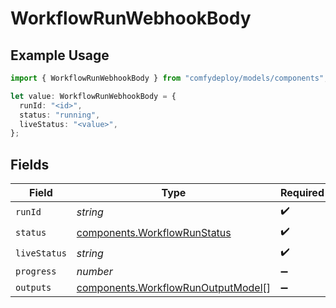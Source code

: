 # WorkflowRunWebhookBody

## Example Usage

```typescript
import { WorkflowRunWebhookBody } from "comfydeploy/models/components";

let value: WorkflowRunWebhookBody = {
  runId: "<id>",
  status: "running",
  liveStatus: "<value>",
};
```

## Fields

| Field                                                                                    | Type                                                                                     | Required                                                                                 | Description                                                                              |
| ---------------------------------------------------------------------------------------- | ---------------------------------------------------------------------------------------- | ---------------------------------------------------------------------------------------- | ---------------------------------------------------------------------------------------- |
| `runId`                                                                                  | *string*                                                                                 | :heavy_check_mark:                                                                       | N/A                                                                                      |
| `status`                                                                                 | [components.WorkflowRunStatus](../../models/components/workflowrunstatus.md)             | :heavy_check_mark:                                                                       | N/A                                                                                      |
| `liveStatus`                                                                             | *string*                                                                                 | :heavy_check_mark:                                                                       | N/A                                                                                      |
| `progress`                                                                               | *number*                                                                                 | :heavy_minus_sign:                                                                       | N/A                                                                                      |
| `outputs`                                                                                | [components.WorkflowRunOutputModel](../../models/components/workflowrunoutputmodel.md)[] | :heavy_minus_sign:                                                                       | N/A                                                                                      |